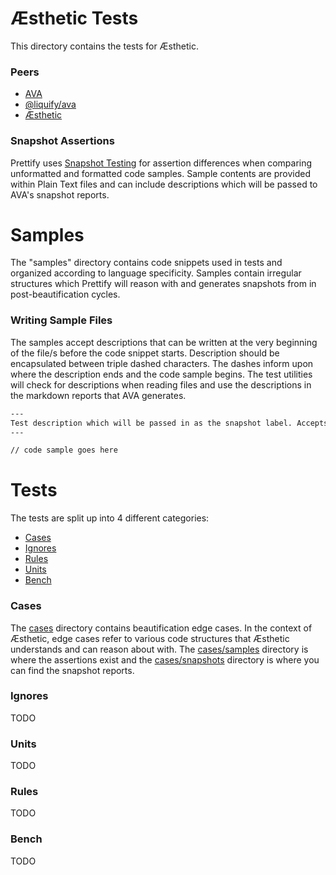 # Æsthetic Tests

This directory contains the tests for Æsthetic.

### Peers

- [AVA](https://github.com/avajs/ava)
- [@liquify/ava](#)
- [Æsthetic](https://github.com/panoply/esthetic)

### Snapshot Assertions

Prettify uses [Snapshot Testing](https://github.com/avajs/ava/blob/main/docs/04-snapshot-testing.md) for assertion differences when comparing unformatted and formatted code samples. Sample contents are provided within Plain Text files and can include descriptions which will be passed to AVA's snapshot reports.

# Samples

The "samples" directory contains code snippets used in tests and organized according to language specificity. Samples contain irregular structures which Prettify will reason with and generates snapshots from in post-beautification cycles.

### Writing Sample Files

The samples accept descriptions that can be written at the very beginning of the file/s before the code snippet starts. Description should be encapsulated between triple dashed characters. The dashes inform upon where the description ends and the code sample begins. The test utilities will check for descriptions when reading files and use the descriptions in the markdown reports that AVA generates.

```txt
---
Test description which will be passed in as the snapshot label. Accepts markdown
---

// code sample goes here
```

# Tests

The tests are split up into 4 different categories:

- [Cases](#Cases)
- [Ignores](#Ignores)
- [Rules](#Rules)
- [Units](#Units)
- [Bench](#Bench)

### Cases

The [cases](/cases) directory contains beautification edge cases. In the context of Æsthetic, edge cases refer to various code structures that Æsthetic understands and can reason about with. The [cases/samples](/cases/samples) directory is where the assertions exist and the [cases/snapshots](cases/snapshots) directory is where you can find the snapshot reports.

### Ignores

TODO

### Units

TODO

### Rules

TODO

### Bench

TODO
